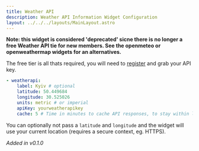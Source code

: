 ```yaml
---
title: Weather API
description: Weather API Information Widget Configuration
layout: ../../../layouts/MainLayout.astro
---
```


**Note: this widget is considered 'deprecated' sicne there is no longer a free Weather API tie for new members. See the openmeteo or openweathermap widgets for an alternatives.**

The free tier is all thats required, you will need to [register](https://www.weatherapi.com/signup.aspx) and grab your API key.

```yaml
- weatherapi:
    label: Kyiv # optional
    latitude: 50.449684
    longitude: 30.525026
    units: metric # or imperial
    apiKey: yourweatherapikey
    cache: 5 # Time in minutes to cache API responses, to stay within limits
```

You can optionally not pass a `latitude` and `longitude` and the widget will use your current location (requires a secure context, eg. HTTPS).

*Added in v0.1.0*
